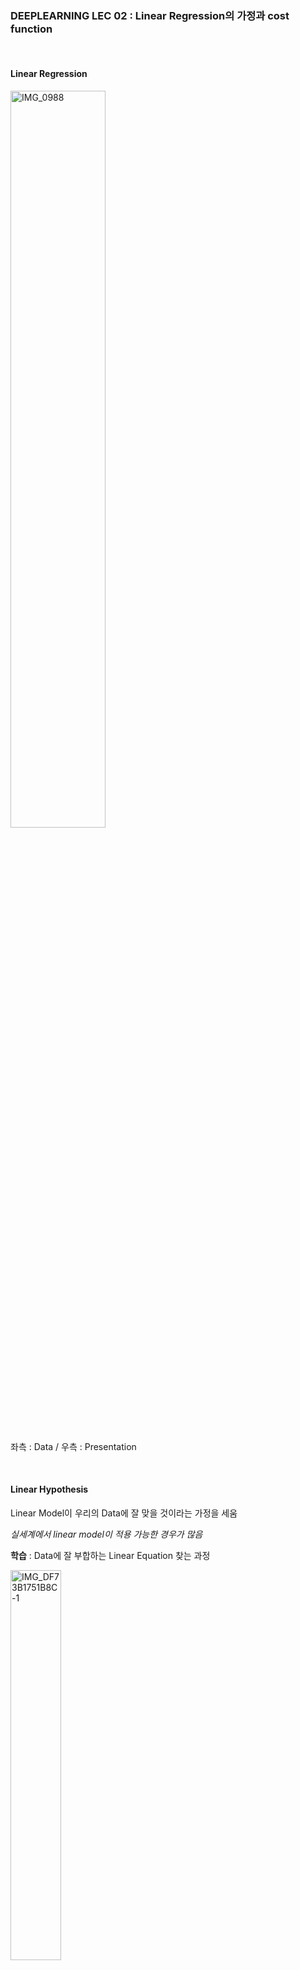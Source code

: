 ### DEEPLEARNING LEC 02 : Linear Regression의 가정과 cost function

<br/>

#### Linear Regression

<img width="55%" src="https://user-images.githubusercontent.com/45492242/72896424-16b15b00-3d63-11ea-8e48-d7f5d16905c4.JPG" alt="IMG_0988" style="zoom: 100%;" />

좌측 : Data / 우측 : Presentation

<br/>

#### Linear Hypothesis

Linear Model이 우리의 Data에 잘 맞을 것이라는 가정을 세움

*실세계에서 linear model이 적용 가능한 경우가 많음*

**학습** : Data에 잘 부합하는 Linear Equation 찾는 과정

<img width="40%" src="https://user-images.githubusercontent.com/45492242/72896653-99d2b100-3d63-11ea-98dc-3c1d5e56feec.jpeg" alt="IMG_DF73B1751B8C-1" style="zoom:100%;" />



좌측의 각 선은 H(x) = Wx + b 로 표현된다.

선들 중 어느 선이 Data에 가장 잘 맞는지 판단할 수 있어야한다.

즉, 최선의 W(weight)와 b(bias)의 값을 찾아내야한다.

<br/>

<img width="40%" src="https://user-images.githubusercontent.com/45492242/72897374-2c278480-3d65-11ea-84b0-a6f8f7c7bc18.JPG" alt="IMG_D33C3AA4E44D-1" style="zoom:100%;" />

실제 data와 hypothesis 간의 거리를 측정하여 최선의 hypothesis (이전 그림의 line들 중에서) 를 찾아낸다.

<br/>

#### Cost Function (= Loss Function)

How fit the line to our training data를 측정하는 함수

<br/>

$H(x)-y$ : 가장 단순한 방식. 부호가 발생한다는 단점이 있다.

$(H(x)-y)^2$ : 가장 기본적인 방식. 부호가 없어서 편리하다. 

​					  	 차이가 작을 때 보다 차이가 클 때 더 많은 penalty를 부여할 수 있다.

<br/>

$cost(W,b) = 1/m \sum_{i=1}^m (H(x_i)-y)^2  $  *(m : training data set의 data 개수)*

<br/>

**Linear Regression 의 학습 목표 : ** $cost(W,b)$ 를 최소화 시키는 W, b의 값 찾는 것!